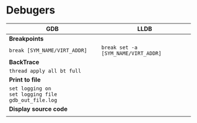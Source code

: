 # Debugers
| GDB | LLDB|
|--------|-------|
|__Breakpoints__|
| ```break [SYM_NAME/VIRT_ADDR]```|```break set -a [SYM_NAME/VIRT_ADDR]```|
|__BackTrace__|
|```thread apply all bt full```|
|__Print to file__|
|```set logging on```<br>```set logging file gdb_out_file.log```|
|__Display source code__|
|||